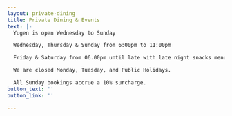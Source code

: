 ```yaml
---
layout: private-dining
title: Private Dining & Events
text: |-
  Yugen is open Wednesday to Sunday

  Wednesday, Thursday & Sunday from 6:00pm to 11:00pm

  Friday & Saturday from 06.00pm until late with late night snacks menu until 1:00am.

  We are closed Monday, Tuesday, and Public Holidays.

  All Sunday bookings accrue a 10% surcharge.
button_text: ''
button_link: ''

---
```

